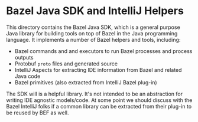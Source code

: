 # Bazel Java SDK and IntelliJ Helpers

This directory contains the Bazel Java SDK, which is a general purpose Java library for building tools on top of Bazel in the Java programming language.
It implements a number of Bazel helpers and tools, including:

- Bazel commands and and executors to run Bazel processes and process outputs
- Protobuf `proto` files and generated source
- IntelliJ Aspects for extracting IDE information from Bazel and related Java code
- Bazel primitives (also extracted from IntelliJ Bazel plug-in)

The SDK will is a helpful library.
It's not intended to be an abstraction for writing IDE agnostic models/code.
At some point we should discuss with the Bazel IntelliJ folks if a common library can be extracted from their plug-in to be reused by BEF as well.
